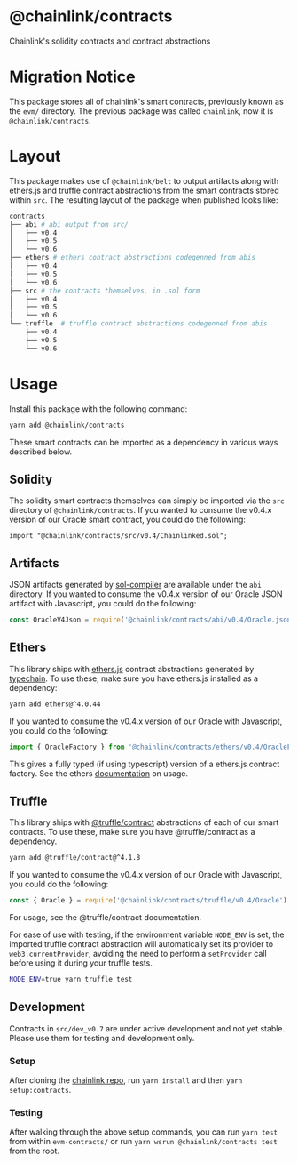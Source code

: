 # @chainlink/contracts

Chainlink's solidity contracts and contract abstractions

# Migration Notice

This package stores all of chainlink's smart contracts, previously known as the `evm/` directory. The previous package was called `chainlink`, now it is `@chainlink/contracts`.

# Layout

This package makes use of `@chainlink/belt` to output artifacts along with ethers.js and truffle contract abstractions from the smart contracts stored within `src`. The resulting layout of the package when published looks like:

```sh
contracts
├── abi # abi output from src/
│   ├── v0.4
│   ├── v0.5
│   └── v0.6
├── ethers # ethers contract abstractions codegenned from abis
│   ├── v0.4
│   ├── v0.5
│   └── v0.6
├── src # the contracts themselves, in .sol form
│   ├── v0.4
│   ├── v0.5
│   └── v0.6
└── truffle  # truffle contract abstractions codegenned from abis
    ├── v0.4
    ├── v0.5
    └── v0.6
```

# Usage

Install this package with the following command:

```sh
yarn add @chainlink/contracts
```

These smart contracts can be imported as a dependency in various ways described below.

## Solidity

The solidity smart contracts themselves can simply be imported via the `src` directory of `@chainlink/contracts`. If you wanted to consume the v0.4.x version of our Oracle smart contract, you could do the following:

```solidity
import "@chainlink/contracts/src/v0.4/Chainlinked.sol";
```

## Artifacts

JSON artifacts generated by [sol-compiler](https://sol-compiler.com/) are available under the `abi` directory. If you wanted to consume the v0.4.x version of our Oracle JSON artifact with Javascript, you could do the following:

```js
const OracleV4Json = require('@chainlink/contracts/abi/v0.4/Oracle.json')
```

## Ethers

This library ships with [ethers.js](https://github.com/ethers-io/ethers.js/) contract abstractions generated by [typechain](https://github.com/ethereum-ts/TypeChain). To use these, make sure you have ethers.js installed as a dependency:

```sh
yarn add ethers@^4.0.44
```

If you wanted to consume the v0.4.x version of our Oracle with Javascript, you could do the following:

```ts
import { OracleFactory } from '@chainlink/contracts/ethers/v0.4/OracleFactory'
```

This gives a fully typed (if using typescript) version of a ethers.js contract factory. See the ethers [documentation](https://docs.ethers.io/ethers.js/html/api-contract.html) on usage.

## Truffle

This library ships with [@truffle/contract](https://github.com/trufflesuite/truffle/tree/master/packages/contract#readme) abstractions of each of our smart contracts. To use these, make sure you have @truffle/contract as a dependency.

```sh
yarn add @truffle/contract@^4.1.8
```

If you wanted to consume the v0.4.x version of our Oracle with Javascript, you could do the following:

```js
const { Oracle } = require('@chainlink/contracts/truffle/v0.4/Oracle')
```

For usage, see the @truffle/contract documentation.

For ease of use with testing, if the environment variable `NODE_ENV` is set, the imported truffle contract abstraction will automatically set its provider to `web3.currentProvider`, avoiding the need to perform a `setProvider` call before using it during your truffle tests.

```sh
NODE_ENV=true yarn truffle test
```

## Development

Contracts in `src/dev_v0.7` are under active development and not yet stable.
Please use them for testing and development only.

### Setup

After cloning the [chainlink repo](https://github.com/smartcontractkit/chainlink/), run `yarn install` and then `yarn setup:contracts`.

### Testing

After walking through the above setup commands, you can run `yarn test` from within `evm-contracts/` or run `yarn wsrun @chainlink/contracts test` from the root.
